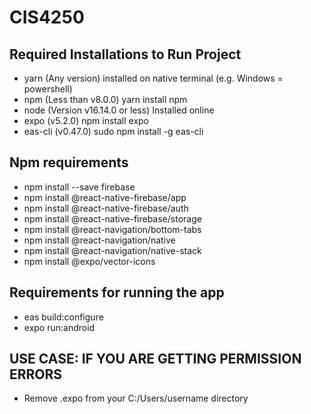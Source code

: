 # CIS4250

## Required Installations to Run Project
- yarn (Any version) installed on native terminal (e.g. Windows = powershell)
- npm (Less than v8.0.0) yarn install npm
- node (Version v16.14.0 or less) Installed online
- expo (v5.2.0) npm install expo
- eas-cli (v0.47.0) sudo npm install -g eas-cli

## Npm requirements
- npm install --save firebase
- npm install @react-native-firebase/app
- npm install @react-native-firebase/auth
- npm install @react-native-firebase/storage
- npm install @react-navigation/bottom-tabs
- npm install @react-navigation/native
- npm install @react-navigation/native-stack
- npm install @expo/vector-icons

## Requirements for running the app
- eas build:configure
- expo run:android

## USE CASE: IF YOU ARE GETTING PERMISSION ERRORS
- Remove .expo from your C:/Users/username directory